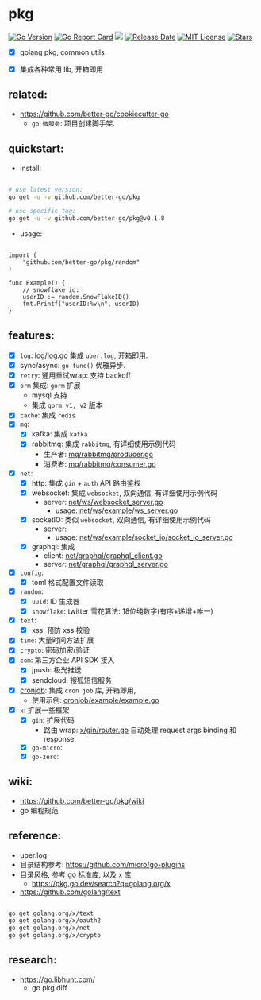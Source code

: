 # pkg


[![Go Version](https://img.shields.io/github/go-mod/go-version/better-go/pkg?filename=go.mod)](https://github.com/better-go/pkg/blob/master/go.mod)
[![Go Report Card](https://goreportcard.com/badge/github.com/better-go/pkg)](https://goreportcard.com/report/github.com/better-go/pkg)
[![](https://img.shields.io/github/release/better-go/pkg.svg?label=Release)](https://github.com/better-go/pkg/releases)
[![Release Date](https://img.shields.io/github/release-date/better-go/pkg)](https://github.com/better-go/pkg/releases)
[![MIT License](https://img.shields.io/github/license/better-go/pkg)](https://github.com/better-go/pkg/blob/master/LICENSE)
[![Stars](https://img.shields.io/github/stars/better-go/pkg?style=social)](https://img.shields.io/github/stars/better-go/pkg?style=social)


- [x] golang pkg, common utils
- [x] 集成各种常用 lib, 开箱即用



## related:

- https://github.com/better-go/cookiecutter-go
    - `go 微服务`: 项目创建脚手架.

## quickstart:

- install:

```bash

# use latest version:
go get -u -v github.com/better-go/pkg

# use specific tag:
go get -u -v github.com/better-go/pkg@v0.1.8

```

- usage:

```golang

import (
	"github.com/better-go/pkg/random"
)

func Example() {
	// snowflake id:
	userID := random.SnowFlakeID()
	fmt.Printf("userID:%v\n", userID)
}

```


## features:

- [x] `log`: [log/log.go](log/log.go) 集成 `uber.log`, 开箱即用.
- [x] sync/async: `go func()` 优雅异步.
- [x] `retry`: 通用重试wrap: 支持 backoff
- [x] `orm` 集成: `gorm` 扩展
    - mysql 支持
    - 集成 `gorm v1, v2` 版本
- [x] `cache`: 集成 `redis`
- [x] `mq`:
    - [x] kafka: 集成 `kafka`
    - [x] rabbitmq: 集成 `rabbitmq`, 有详细使用示例代码
        - 生产者: [mq/rabbitmq/producer.go](mq/rabbitmq/producer.go)
        - 消费者: [mq/rabbitmq/consumer.go](mq/rabbitmq/consumer.go)
- [x] `net`:
    - [x] http: 集成 `gin` + `auth` API 路由鉴权
    - [x] websocket: 集成 `websocket`, 双向通信, 有详细使用示例代码
        - server: [net/ws/websocket_server.go](net/ws/websocket_server.go)
            - usage: [net/ws/example/ws_server.go](net/ws/example/ws_server.go)
    - [x] socketIO: 类似 `websocket`, 双向通信, 有详细使用示例代码
        - server:
            - usage: [net/ws/example/socket_io/socket_io_server.go](net/ws/example/socket_io/socket_io_server.go)
    - [x] graphql: 集成
        - client: [net/graphql/graphql_client.go](net/graphql/graphql_client.go)
        - server: [net/graphql/graphql_server.go](net/graphql/graphql_server.go)
- [x] `config`:
    - [x] toml 格式配置文件读取
- [x] `random`:
    - [x] `uuid`: ID 生成器
    - [x] `snowflake`: twitter 雪花算法: 18位纯数字(有序+递增+唯一)
- [x] `text`:
    - [x] xss: 预防 xss 校验
- [x] `time`: 大量时间方法扩展
- [x] `crypto`: 密码加密/验证
- [x] `com`: 第三方企业 API SDK 接入
    - [x] jpush: 极光推送
    - [x] sendcloud: 搜狐短信服务
- [x] [cronjob](cronjob/cron.go): 集成 `cron job` 库, 开箱即用,
    - 使用示例: [cronjob/example/example.go](cronjob/example/example.go)
- [x] `x`: 扩展一些框架
    - [x] `gin`: 扩展代码
        - 路由 wrap: [x/gin/router.go](x/gin/router.go) 自动处理 request args binding 和 response
    - [x] `go-micro`:
    - [x] `go-zero`:

## wiki:

- https://github.com/better-go/pkg/wiki
- go 编程规范

## reference:

- uber.log
- 目录结构参考: https://github.com/micro/go-plugins
- 目录风格, 参考 go 标准库, 以及 `x` 库
    - https://pkg.go.dev/search?q=golang.org/x
- https://github.com/golang/text


```bash

go get golang.org/x/text
go get golang.org/x/oauth2
go get golang.org/x/net
go get golang.org/x/crypto

```

## research:

- https://go.libhunt.com/
    - go pkg diff

